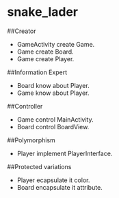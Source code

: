 # snake_lader

##Creator
- GameActivity create Game.
- Game create Board.
- Game create Player.

##Information Expert
- Board know about Player.
- Game know about Player.

##Controller
- Game control MainActivity.
- Board control BoardView.

##Polymorphism
- Player implement PlayerInterface.

##Protected variations
- Player ecapsulate it color.
- Board encapsulate it attribute.
